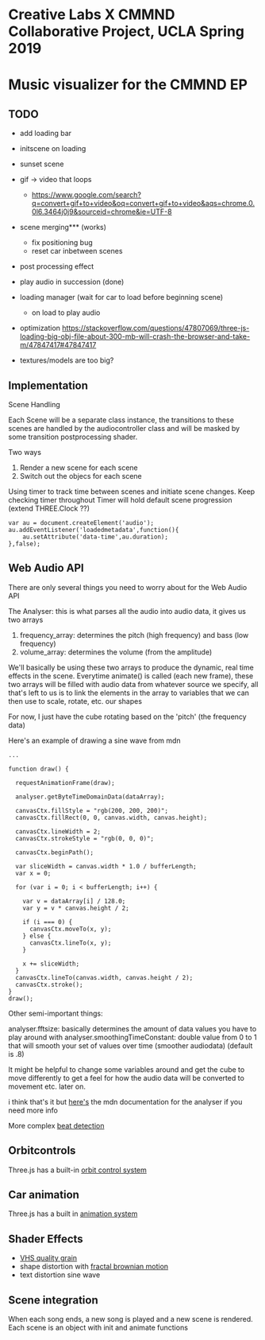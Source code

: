 # Creative Labs X CMMND Collaborative Project, UCLA Spring 2019
# Music visualizer for the CMMND EP

## TODO
  - add loading bar 
  - initscene on loading
  - sunset scene
  - gif -> video that loops
    - https://www.google.com/search?q=convert+gif+to+video&oq=convert+gif+to+video&aqs=chrome.0.0l6.3464j0j9&sourceid=chrome&ie=UTF-8
  - scene merging*** (works)
    - fix positioning bug
    - reset car inbetween scenes 
  - post processing effect
  - play audio in succession (done)
  - loading manager (wait for car to load before beginning scene)
    - on load to play audio

  - optimization 
  https://stackoverflow.com/questions/47807069/three-js-loading-big-obj-file-about-300-mb-will-crash-the-browser-and-take-m/47847417#47847417
  - textures/models are too big? 

  
## Implementation
Scene Handling 

Each Scene will be a separate class instance, the transitions to these scenes are
handled by the audiocontroller class and will be masked by some transition postprocessing shader. 

Two ways
  1. Render a new scene for each scene
  2. Switch out the objecs for each scene

Using timer to track time between scenes and initiate scene changes. Keep checking timer throughout 
Timer will hold default scene progression (extend THREE.Clock ??)

```
var au = document.createElement('audio');
au.addEventListener('loadedmetadata',function(){
    au.setAttribute('data-time',au.duration);
},false);

```

## Web Audio API 
There are only several things you need to worry about for the Web Audio API

The Analyser: this is what parses all the audio into audio data, it gives us two arrays

  1. frequency_array: determines the pitch (high frequency) and bass (low frequency)
  2. volume_array: determines the volume (from the amplitude)

We'll basically be using these two arrays to produce the dynamic, real time effects in the scene. Everytime animate() is called (each new frame), these two arrays will be filled with audio data from whatever source we specify, all that's left to us is to link the elements in the array to variables that we can then use to scale, rotate, etc. our shapes

For now, I just have the cube rotating based on the 'pitch' (the frequency data) 

Here's an example of drawing a sine wave from mdn

```
...

function draw() {

  requestAnimationFrame(draw);

  analyser.getByteTimeDomainData(dataArray);

  canvasCtx.fillStyle = "rgb(200, 200, 200)";
  canvasCtx.fillRect(0, 0, canvas.width, canvas.height);

  canvasCtx.lineWidth = 2;
  canvasCtx.strokeStyle = "rgb(0, 0, 0)";

  canvasCtx.beginPath();

  var sliceWidth = canvas.width * 1.0 / bufferLength;
  var x = 0;

  for (var i = 0; i < bufferLength; i++) {

    var v = dataArray[i] / 128.0;
    var y = v * canvas.height / 2;

    if (i === 0) {
      canvasCtx.moveTo(x, y);
    } else {
      canvasCtx.lineTo(x, y);
    }

    x += sliceWidth;
  }
  canvasCtx.lineTo(canvas.width, canvas.height / 2);
  canvasCtx.stroke();
}
draw();

```

Other semi-important things: 

analyser.fftsize: basically determines the amount of data values you have to play around with 
analyser.smoothingTimeConstant: double value from 0 to 1 that will smooth your set of values over time (smoother audiodata) (default is .8)

It might be helpful to change some variables around and get the cube to move differently to get a feel for how 
the audio data will be converted to movement etc. later on.

i think that's it but [here's](https://developer.mozilla.org/en-US/docs/Web/API/AnalyserNode) the mdn documentation for the analyser if you need more info 

More complex [beat detection](http://joesul.li/van/beat-detection-using-web-audio/)

## Orbitcontrols 
Three.js has a built-in [orbit control system]( )

## Car animation
Three.js has a built in [animation system](https://threejs.org/docs/#manual/en/introduction/Animation-system)

## Shader Effects
- [VHS quality grain](https://www.youtube.com/watch?v=9eFVeErnUzg)
- shape distortion with [fractal brownian motion](https://thebookofshaders.com/13/)
- text distortion sine wave


## Scene integration
When each song ends, a new song is played and a new scene is rendered. 
Each scene is an object  with init and animate functions

